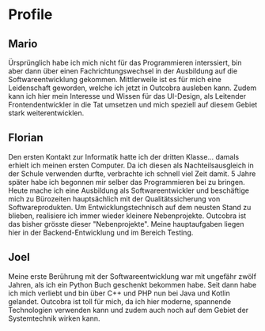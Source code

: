 # Profile

## Mario
Ürsprünglich habe ich mich nicht für das Programmieren interssiert, bin aber dann über einen Fachrichtungswechsel in der Ausbildung auf die Softwareentwicklung gekommen. Mittlerweile ist es für mich eine Leidenschaft geworden, welche ich jetzt in Outcobra ausleben kann. Zudem kann ich hier mein Interesse und Wissen für das UI-Design, als Leitender Frontendentwickler in die Tat umsetzen und mich speziell auf diesem Gebiet stark weiterentwicklen.


## Florian
Den ersten Kontakt zur Informatik hatte ich der dritten Klasse... damals erhielt ich meinen ersten Computer.
Da ich diesen als Nachteilsausgleich in der Schule verwenden durfte, verbrachte ich schnell viel Zeit damit.
5 Jahre später habe ich begonnen mir selber das Programmieren bei zu bringen.
Heute mache ich eine Ausbildung als Softwareentwickler und beschäftige mich zu Bürozeiten hauptsächlich mit der Qualitätssicherung von Softwareprodukten. Um Entwicklungstechnisch auf dem neusten Stand zu blieben, realisiere ich immer wieder kleinere Nebenprojekte.
Outcobra ist das bisher grösste dieser "Nebenprojekte". Meine hauptaufgaben liegen hier in der Backend-Entwicklung und im Bereich Testing.

## Joel
Meine erste Berührung mit der Softwareentwicklung war mit ungefähr zwölf Jahren, als ich ein Python Buch geschenkt bekommen habe. Seit dann habe ich mich verliebt und bin über C++ und PHP nun bei Java und Kotlin gelandet. Outcobra ist toll für mich, da ich hier moderne, spannende Technologien verwenden kann und zudem auch noch auf dem Gebiet der Systemtechnik wirken kann.
